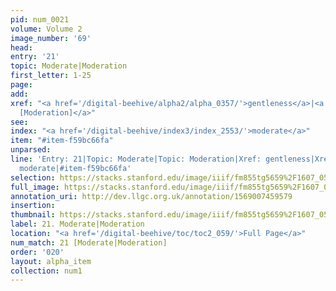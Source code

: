 ```yaml
---
pid: num_0021
volume: Volume 2
image_number: '69'
head: 
entry: '21'
topic: Moderate|Moderation
first_letter: 1-25
page: 
add: 
xref: "<a href='/digital-beehive/alpha2/alpha_0357/'>gentleness</a>|<a href='/digital-beehive/toc/toc2_260/'>1331
  [Moderation]</a>"
see: 
index: "<a href='/digital-beehive/index3/index_2553/'>moderate</a>"
item: "#item-f59bc66fa"
unparsed: 
line: 'Entry: 21|Topic: Moderate|Topic: Moderation|Xref: gentleness|Xref: 1331 [Moderation]|Index:
  moderate|#item-f59bc66fa'
selection: https://stacks.stanford.edu/image/iiif/fm855tg5659%2F1607_0536/320,3402,3026,427/full/0/default.jpg
full_image: https://stacks.stanford.edu/image/iiif/fm855tg5659%2F1607_0536/full/full/0/default.jpg
annotation_uri: http://dev.llgc.org.uk/annotation/1569007459579
insertion: 
thumbnail: https://stacks.stanford.edu/image/iiif/fm855tg5659%2F1607_0536/320,3402,600,180/250,/0/default.jpg
label: 21. Moderate|Moderation
location: "<a href='/digital-beehive/toc/toc2_059/'>Full Page</a>"
num_match: 21 [Moderate|Moderation]
order: '020'
layout: alpha_item
collection: num1
---
```

